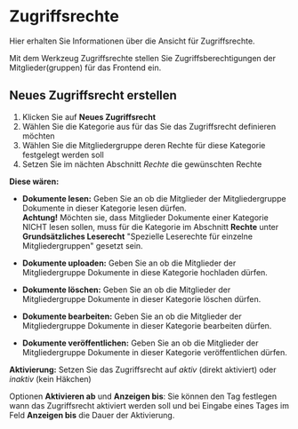 # Zugriffsrechte

Hier erhalten Sie Informationen über die Ansicht für Zugriffsrechte.

Mit dem Werkzeug Zugriffsrechte stellen Sie Zugriffsberechtigungen der Mitglieder(gruppen) für das Frontend ein.

## Neues Zugriffsrecht erstellen

1. Klicken Sie auf **Neues Zugriffsrecht**
2. Wählen Sie die Kategorie aus für das Sie das Zugriffsrecht definieren möchten
3. Wählen Sie die Mitgliedergruppe deren Rechte für diese Kategorie festgelegt werden soll
4. Setzen Sie im nächten Abschnitt *Rechte* die gewünschten Rechte

**Diese wären:**  
* **Dokumente lesen:** Geben Sie an ob die Mitglieder der Mitgliedergruppe Dokumente in dieser Kategorie lesen dürfen.   
**Achtung!** Möchten sie, dass Mitglieder Dokumente einer Kategorie NICHT lesen sollen, muss für die Kategorie im Abschnitt **Rechte** unter **Grundsätzliches Leserecht** "Spezielle Leserechte für einzelne Mitgliedergruppen" gesetzt sein.

* **Dokumente uploaden:** Geben Sie an ob die Mitglieder der Mitgliedergruppe Dokumente in diese Kategorie hochladen dürfen.

* **Dokumente löschen:** Geben Sie an ob die Mitglieder der Mitgliedergruppe Dokumente in dieser Kategorie löschen dürfen.

* **Dokumente bearbeiten:** Geben Sie an ob die Mitglieder der Mitgliedergruppe Dokumente in dieser Kategorie bearbeiten dürfen.

* **Dokumente veröffentlichen:** Geben Sie an ob die Mitglieder der Mitgliedergruppe Dokumente in dieser Kategorie veröffentlichen dürfen.

**Aktivierung:** Setzen Sie das Zugriffsrecht auf *aktiv* (direkt aktiviert) oder *inaktiv* (kein Häkchen)

Optionen **Aktivieren ab** und **Anzeigen bis**: Sie können den Tag festlegen wann das Zugriffsrecht aktiviert werden soll und bei Eingabe eines Tages im Feld **Anzeigen bis** die Dauer der Aktivierung.